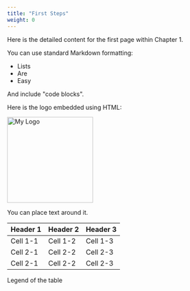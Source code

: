 ```yaml
---
title: "First Steps"
weight: 0
---
```

Here is the detailed content for the first page within Chapter 1.

You can use standard Markdown formatting:

* Lists
* Are
* Easy

And include "code blocks".

Here is the logo embedded using HTML:

<img src="../../images/gong logo.svg" alt="My Logo" style="height: 200px; width: auto;">

You can place text around it.

| Header 1 | Header 2 | Header 3 |
| -------- | -------- | -------- |
| Cell 1-1 | Cell 1-2 | Cell 1-3 |
| Cell 2-1 | Cell 2-2 | Cell 2-3 |
| Cell 2-1 | Cell 2-2 | Cell 2-3 |

Legend of the table